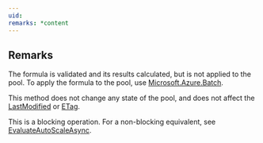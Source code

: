 ```yaml
---
uid: 
remarks: *content
---
```

## Remarks  
 The formula is validated and its results calculated, but is not applied to the pool.  To apply the formula to the pool, use [Microsoft.Azure.Batch](assetId:///N:Microsoft.Azure.Batch?qualifyHint=False&autoUpgrade=True).  
  
 This method does not change any state of the pool, and does not affect the [LastModified](assetId:///P:Microsoft.Azure.Batch.CloudPool.LastModified?qualifyHint=False&autoUpgrade=True) or [ETag](assetId:///P:Microsoft.Azure.Batch.CloudPool.ETag?qualifyHint=False&autoUpgrade=True).  
  
 This is a blocking operation. For a non-blocking equivalent, see [EvaluateAutoScaleAsync](assetId:///M:Microsoft.Azure.Batch.CloudPool.EvaluateAutoScaleAsync(System.String,System.Collections.Generic.IEnumerable{Microsoft.Azure.Batch.BatchClientBehavior},System.Threading.CancellationToken)?qualifyHint=False&autoUpgrade=True).